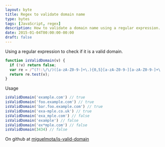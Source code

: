 ```yaml
---
layout: byte
title: Regex to validate domain name
type: bytes
tags: [JavaScript, regex]
description: How to validate a domain name using a regular expression.
date: 2015-01-04T00:00:00-00:00
draft: false
---
```

Using a regular expression to check if it is a valid domain.

```javascript
function isValidDomain(v) {
  if (!v) return false;
  var re = /^(?!:\/\/)([a-zA-Z0-9-]+\.){0,5}[a-zA-Z0-9-][a-zA-Z0-9-]+\.[a-zA-Z]{2,64}?$/gi;
  return re.test(v);
}
```

Usage

```javascript
isValidDomain('example.com') // true
isValidDomain('foo.example.com') // true
isValidDomain('bar.foo.example.com') // true
isValidDomain('exa-mple.co.uk') // true
isValidDomain('exa_mple.com') // false
isValidDomain('example') // false
isValidDomain('ex*mple.com') // false
isValidDomain(3434) // false
```

On github at [miguelmota/is-valid-domain](https://github.com/miguelmota/is-valid-domain)
